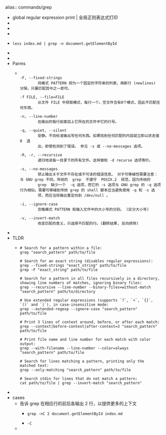 alias:: commands/grep

- global regular expression print | 全局正则表达式打印
-
-
-
- ```shell
  less index.md | grep -n document.getElementById
  ```
-
-
- Parms
  - ```
    
    -F, --fixed-strings
            将模式 PATTERN 视为一个固定的字符串的列表，用新行 (newlines) 分隔，只要匹配其中之一即可。
    
    -f FILE, --file=FILE
            从文件 FILE 中获取模式，每行一个。空文件含有0个模式，因此不匹配任何东西。
    
    -n, --line-number
            在输出的每行前面加上它所在的文件中它的行号。
    
    -q, --quiet, --silent
            安静。不向标准输出写任何东西。如果找到任何匹配的内容就立即以状态值  0  退
            出，即使检测到了错误。 参见 -s 或 --no-messages 选项。
    
    -R, -r, --recursive
            递归地读每一目录下的所有文件。这样做和 -d recurse 选项等价。
    
    -s, --no-messages
            禁止输出关于文件不存在或不可读的错误信息。 对于可移植性需要注意：与 GNU grep 不同，传统的  grep  不遵守  POSIX.2  规范，因为传统的
            grep  缺少一个  -q 选项，而它的 -s 选项与 GNU grep 的 -q 选项行为相似。需要可移植到传统 grep 的 shell 脚本应当避免使用 -q 和 -s 选
            项，而应当将输出重定向到 /dev/null 。  
    
    -i, --ignore-case
            忽略模式 PATTERN 和输入文件中的大小写的分别。 (区分大小写)
    
    -v, --invert-match
            改变匹配的意义，只选择不匹配的行。(翻转结果, 反向排除)
    ```
-
- TLDR
  - ```shell
    # Search for a pattern within a file:
    grep "search_pattern" path/to/file
    
    # Search for an exact string (disables regular expressions):
    grep --fixed-strings "exact_string" path/to/file
    grep -F "exact_string" path/to/file
    
    # Search for a pattern in all files recursively in a directory, showing line numbers of matches, ignoring binary files:
    grep --recursive --line-number --binary-files=without-match "search_pattern" path/to/directory
    
    # Use extended regular expressions (supports `?`, `+`, `{}`, `()` and `|`), in case-insensitive mode:
    grep --extended-regexp --ignore-case "search_pattern" path/to/file
    
    # Print 3 lines of context around, before, or after each match:
    grep --context|before-context|after-context=3 "search_pattern" path/to/file
    
    # Print file name and line number for each match with color output:
    grep --with-filename --line-number --color=always "search_pattern" path/to/file
    
    # Search for lines matching a pattern, printing only the matched text:
    grep --only-matching "search_pattern" path/to/file
    
    # Search stdin for lines that do not match a pattern:
    cat path/to/file | grep --invert-match "search_pattern"
    ```
-
- cases
  - 告诉 grep 在相应行的前后各输出 2 行，以提供更多的上下文
    - ```shell
      grep -nC 2 document.getElementById index.md
      ```
    - `-C`
  -